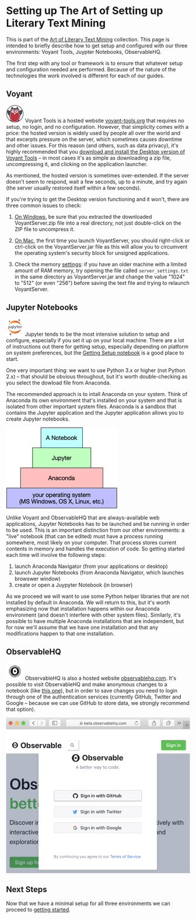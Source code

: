 # Setting up The Art of Setting up Literary Text Mining

This is part of the [Art of Literary Text Mining](../) collection. This page is intended to briefly describe how to get setup and configured with our three environments: Voyant Tools, Juypter Notebooks, ObservableHQ.

The first step with any tool or framework is to ensure that whatever setup and configuration needed are performed. Because of the nature of the technologies the work involved is different for each of our guides.

## Voyant

![Voyant](../images/voyant48.png) Voyant Tools is a hosted website [voyant-tools.org](https://voyant-tools.org) that requires no setup, no login, and no configuration. However, that simplicity comes with a price: the hosted version is widely used by people all over the world and that excerpts pressure on the server, which sometimes causes downtime and other issues. For this reason (and others, such as data privacy), it's highly recommended that you [download and install the Desktop version of Voyant Tools](https://github.com/sgsinclair/VoyantServer/wiki/VoyantServer-Desktop) – in most cases it's as simple as downloading a zip file, uncompressing it, and clicking on the application launcher.

As mentioned, the hosted version is sometimes over-extended. If the server doesn't seem to respond, wait a few seconds, up to a minute, and try again (the server usually restored itself within a few seconds).

If you're trying to get the Desktop version functioning and it won't, there are three common issues to check:

1. [On Windows](https://github.com/sgsinclair/VoyantServer/wiki/VoyantServer-Desktop#windows), be sure that you extracted the downloaded VoyantServer.zip file into a real directory, not just double-click on the ZIP file to uncompress it.

1. [On Mac](https://github.com/sgsinclair/VoyantServer/wiki/VoyantServer-Desktop#mac), the first time you launch VoyantServer, you should right-click or ctrl-click on the VoyantServer.jar file as this will allow you to circumvent the operating system's security block for unsigned applications.

1. Check the memory [settings](https://github.com/sgsinclair/VoyantServer/wiki/VoyantServer-Desktop#settings): if you have an older machine with a limited amount of RAM memory, try opening the file called `server_settings.txt` in the same directory as VoyantServer.jar and change the value "1024" to "512" (or even "256") before saving the text file and trying to relaunch VoyantServer.

## Jupyter Notebooks

![Jupyter](../images/jupyter48.png) Jupyter tends to be the most intensive solution to setup and configure, especially if you set it up on your local machine. There are a lot of instructions out there for getting setup, especially depending on platform on system preferences, but the [Getting Setup notebook](https://nbviewer.jupyter.org/github/sgsinclair/alta/blob/master/ipynb/GettingSetup.ipynb) is a good place to start.

One very important thing: we want to use Python 3.x or higher (not Python 2.x) – that should be obvious throughout, but it's worth double-checking as you select the dowload file from Anaconda.

The recommended approach is to intall Anaconda on your system. Think of Anaconda its own environment that's installed on your system and that is isolated from other important system files. Anaconda is a sandbox that contains the Jupyter application and the Jupyter application allows you to create Jupyter notebooks.

![Anaconda Architecture](jupyter-architecture.png)

Unlike Voyant and ObservableHQ that are always-available web applications, Jupyter Notebooks has to be launched and be running in order to be used. This is an important distinction from our other environments: a "live" notebook (that can be edited) must have a process running somewhere, most likely on your computer. That process stores current contents in memory and handles the execution of code. So getting started each time will involve the following steps:

1. launch Anaconda Navigator (from your applications or desktop)
1. launch Jupyter Notebooks (from Anaconda Navigator, which launches browswer window)
1. create or open a Juypyter Notebook (in browser)

As we proceed we will want to use some Python helper libraries that are not installed by default in Anaconda. We will return to this, but it's worth emphasizing now that installation happens within our Anaconda environment (and doesn't interfere with other system files). Similarly, it's possible to have multiple Anaconda installations that are independent, but for now we'll assume that we have one installation and that any modifications happen to that one installation.

## ObservableHQ

![ObservableHQ](../images/observable48.png) ObservableHQ is also a hosted website [observablehq.com](https://observablehq.com). It's possible to visit ObservableHQ and make anonymous changes to a notebook (like [this one](https://beta.observablehq.com/@observablehq/fork-share-merge)), but in order to save changes you need to login through one of the authentication services (currently GitHub, Twitter and Google – because we can use GitHub to store data, we strongly recommend that option).

![ObservableHQ Login](observable-login.png)

## Next Steps

Now that we have a minimal setup for all three environments we can proceed to [getting started](../start/).